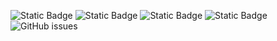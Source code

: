 ![Static Badge](https://img.shields.io/badge/blacklists-61-000000) ![Static Badge](https://img.shields.io/badge/blacklisted-2964794-cc0000) ![Static Badge](https://img.shields.io/badge/whitelisted-2254-00CC00) ![Static Badge](https://img.shields.io/badge/streaming_blacklist-28107-000000) ![GitHub issues](https://img.shields.io/github/issues/fabriziosalmi/blacklists)
